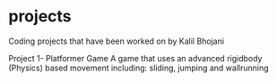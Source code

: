 # projects
Coding projects that have been worked on by Kalil Bhojani 

Project 1- Platformer Game 
A game that uses an advanced rigidbody (Physics) based movement including: sliding, jumping and wallrunning 